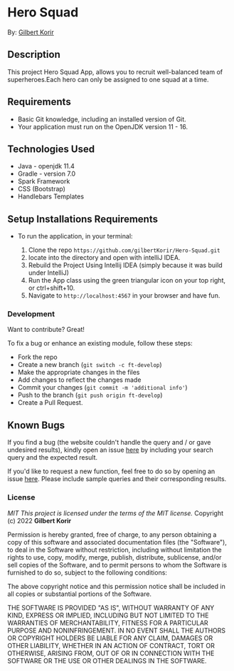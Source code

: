 # Hero Squad

By: [Gilbert Korir](https://github.com/gilbertKorir)

## Description

This project Hero Squad App, allows you to recruit well-balanced team of superheroes.Each hero can only be assigned to one squad at a time.

## Requirements

- Basic Git knowledge, including an installed version of Git.
- Your application must run on the OpenJDK version 11 - 16.

## Technologies Used

* Java - openjdk 11.4 
* Gradle - version 7.0 
* Spark Framework
* CSS (Bootstrap)
* Handlebars Templates


## Setup Installations Requirements
* To run the application, in your terminal:

    1. Clone the repo `https://github.com/gilbertKorir/Hero-Squad.git`
    2. locate into the directory and open with intelliJ IDEA.
    3. Rebuild the Project Using Intellij IDEA (simply because it was build under IntelliJ)
    4. Run the App class using the green triangular icon on your top right, or ctrl+shift+10.
    5. Navigate to `http://localhost:4567` in your browser and have fun.


### Development

Want to contribute? Great!

To fix a bug or enhance an existing module, follow these steps:

- Fork the repo
- Create a new branch (`git switch -c ft-develop`)
- Make the appropriate changes in the files
- Add changes to reflect the changes made
- Commit your changes (`git commit -m 'additional info'`)
- Push to the branch (`git push origin ft-develop`)
- Create a Pull Request.

## Known Bugs

If you find a bug (the website couldn't handle the query and / or gave undesired results), kindly open an issue [here](https://github.com/yomZsamora/Hero-Squad/issues/new) by including your search query and the expected result.

If you'd like to request a new function, feel free to do so by opening an issue [here](https://github.com/yomZsamora/Hero-Squad/issues/new). Please include sample queries and their corresponding results.

### License

*MIT*
*This project is licensed under the terms of the MIT license.*
Copyright (c) 2022 **Gilbert Korir**

Permission is hereby granted, free of charge, to any person obtaining a copy of this software and associated documentation files (the "Software"), to deal in the Software without restriction, including without limitation the rights to use, copy, modify, merge, publish, distribute, sublicense, and/or sell copies of the Software, and to permit persons to whom the Software is furnished to do so, subject to the following conditions:

The above copyright notice and this permission notice shall be included in all copies or substantial portions of the Software.

THE SOFTWARE IS PROVIDED "AS IS", WITHOUT WARRANTY OF ANY KIND, EXPRESS OR IMPLIED, INCLUDING BUT NOT LIMITED TO THE WARRANTIES OF MERCHANTABILITY, FITNESS FOR A PARTICULAR PURPOSE AND NONINFRINGEMENT. IN NO EVENT SHALL THE AUTHORS OR COPYRIGHT HOLDERS BE LIABLE FOR ANY CLAIM, DAMAGES OR OTHER LIABILITY, WHETHER IN AN ACTION OF CONTRACT, TORT OR OTHERWISE, ARISING FROM, OUT OF OR IN CONNECTION WITH THE SOFTWARE OR THE USE OR OTHER DEALINGS IN THE SOFTWARE.